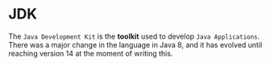 # JDK

The `Java Development Kit` is the **toolkit** used to develop `Java Applications`. There was a major change in the language in Java 8, and it has evolved until reaching version 14 at the moment of writing this.